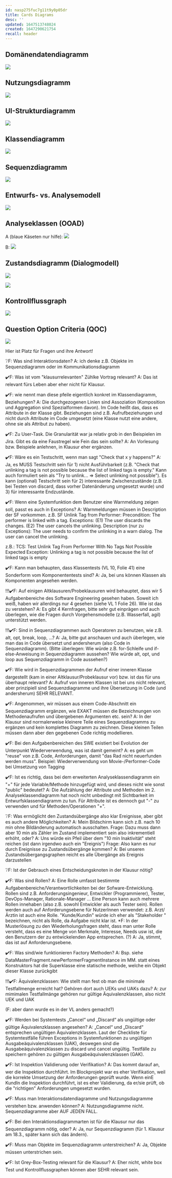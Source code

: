 ```yaml
---
id: nasp275fuc7g11t9y0p05dr
title: Cards Diagrams
desc: ''
updated: 1647513748024
created: 1647290621754
recall: header
---
```


## Domänendatendiagramm

![](/assets/images/2022-03-14-21-44-42.png)

## Nutzungsdiagramm

![](/assets/images/2022-03-14-21-46-41.png)

## UI-Strukturdiagramm

![](/assets/images/2022-03-14-21-47-18.png)

## Klassendiagramm

![](/assets/images/2022-03-14-21-54-18.png)

## Sequenzdiagramm

![](/assets/images/2022-03-14-22-00-50.png)

## Entwurfs- vs. Analysemodell

![](/assets/images/2022-03-14-22-01-57.png)

## Analyseklassen (OOAD)

A (blaue Käseten nur hilfe):
![](/assets/images/2022-03-14-22-21-15.png)

B:
![](/assets/images/2022-03-14-22-22-20.png)

## Zustandsdiagramm (Dialogmodell)

![](/assets/images/2022-03-14-22-15-52.png)

![](/assets/images/2022-03-15-11-32-46.png)

## Kontrollflussgraph

![](/assets/images/2022-03-14-22-19-05.png)

## Question Option Criteria (QOC)

![](/assets/images/2022-03-15-15-43-46.png)


Hier ist Platz für Fragen und ihre Antwort!

❔F: Was sind Interaktionsdaten?
A: ich denke z.B. Objekte im Sequenzdiagramm oder im Kommunikationsdiagramm

✔️F: Was ist vom "klausurrelevanten" Zühlke Vortrag relevant?
A: Das ist relevant fürs Leben aber eher nicht für Klausur.

✔️F: wie nennt man diese pfeile eigentlich konkret im Klassendiagramm, Beziehungen?
A: Die durchgezogenen Linien sind Assoziation (Komposition und Aggregation sind Spezialformen davon). Im Code heißt das, dass es Attribute in der Klasse gibt.
Beziehungen sind z.B. Aufrufbeziehungen und nicht durch Attribute im Code umgesetzt (eine Klasse nutzt eine andere, ohne sie als Attribut zu haben).

✔️F: Zu User-Task. Die Granularität war ja relativ grob in den Beispielen im Jira. Gibt es da eine Faustregel wie Fein das sein sollte?
A: An Vorlesung bzw. Beispiele anlehnen, in Klausur eher ergänzen.

✔️F: Wäre es ein Testschritt, wenn man sagt "Check that x y happens?"
A: Ja, es MUSS Testschritt sein für 1) nicht Ausführbarkeit (z.B. "Check that unlinking a tag is not possible because the list of linked tags is empty." Kann auch formuliert sein als "Try to unlink... => Select unlinking not possible"). Es kann (optional) Testschritt sein für 2) interessante Zwischenzustände (z.B. bei Testen von discard, dass vorher Datenänderung umgesetzt wurde) und 3) für interessante Endzustände.

✔️F: Wenn eine Systemfunktion dem Benutzer eine Warnmeldung zeigen soll, passt es auch in Exceptions?
A: Warnmeldungen müssen in Description der SF vorkommen. 
z.B. SF Unlink Tag from Performer:
    Precondition: The performer is linked with a tag.
    Exceptions:  (E1) The user discards the changes. (E2) The user cancels the unlinking.
    Description (nur zu Exceptions): The user needs to confirm the unlinking in a warn dialog. The user can cancel the unlinking.
    
z.B.: TCS: Test Unlink Tag From Performer With No Tags Not Possible
    Expected Exception: Unlinking a tag is not possible because the list of linked tags is empty                                  

✔️F: Kann man behaupten, dass Klassentests (VL 10, Folie 41) eine Sonderform vom Komponententests sind?
A: Ja, bei uns können Klassen als Komponenten angesehen werden.

!!!✔️F: Auf einigen Altklausuren/Probeklausuren wird behauptet, dass wir 5 Aufgabenbereiche des Software Engineering gesehen haben. Soweit ich weiß, haben wir allerdings nur 4 gesehen (siehe VL 1 Folie 26). Wie ist das zu verstehen?
A: Es gibt 4 Kernfragen, bitte sehr gut einprägen und auch überlegen, wie die Fragen durch Vorgehensmodelle (z.B. Wasserfall, agil) unterstützt werden.

!!!✔️F: Sind in Sequenzdiagrammen auch Operatoren zu benutzen, wie z.B. alt, opt, break, loop, …?
A: Ja, bitte gut anschauen und auch überlegen, wie man das in Code übersetzt und andersherum (also Code in Sequenzdiagramm). (Bitte überlegen: Wie würde z.B. for-Schleife und if-else-Anweisung in Sequenzdiagramm aussehen? Wie würde alt, opt, und loop aus Sequenzdiagramm in Code aussehen?)

✔️F: Wie wird in Sequenzdiagrammen der Aufruf einer inneren Klasse dargestellt (kam in einer Altklausur/Probeklausur vor) bzw. ist das für uns überhaupt relevant? 
A: Aufruf von inneren Klassen ist bei uns nicht relevant, aber prinzipiell sind Sequenzdiagramme und ihre Übersetzung in Code (und andersherum) SEHR RELEVANT.

✔️F: Angenommen, wir müssen aus einem Code-Abschnitt ein Sequenzdiagramm ergänzen, wie EXAKT müssen die Bezeichnungen von Methodenaufrufen und übergebenen Argumenten etc. sein? 
A: In der Klausur sind normalerweise kleinere Teile eines Sequenzdiagramms zu ergänzen und kein komplettes Diagramm zu zeichnen. Diese kleinen Teilen müssen dann aber den gegebenen Code richtig modellieren.

✔️F: Bei den Aufgabenbereichen des SWE existiert bei Evolution der Unterpunkt Wiederverwendung, was ist damit gemeint?
A: es geht um "reuse" von z.B. Code, Anforderungen, damit "das Rad nicht neuerfunden werden muss". Beispiel: Wiederverwendung von Movie-/Performer-Code bei Umsetzung von Tagging

✔️F: Ist es richtig, dass bei dem erweiterten Analyseklassendiagramm ein "+" für jede Variable/Methode hinzugefügt wird, und dieses nicht wie sonst "public" bedeutet?
A: Die Aufzählung der Attribute und Methoden im 2. Analyseklassendiagramm hat noch nicht unbedingt mit Sichtbarkeit im Entwurfsklassendiagramm zu tun. Für Attribute ist es dennoch gut "-" zu verwenden und für Methoden/Operationen "+".


❔F: Was ermöglicht den Zustandsübergänge also klar Ereignisse, aber gibt es auch andere Möglichkeiten?
A: Mein Bildschirm kann sich z.B. nach 10 min ohne Bildänderung automatisch ausschalten.
Frage: Dazu muss dann aber 10 min als Zähler im Zustand implementiert sein also inkrementiell erhöht, oder?
A: Uns würde ein Pfeil über dem "10 min Inaktivität" steht reichen (ist dann irgendwo auch ein "Ereignis")
Frage: Also kann es nur durch Ereignisse zu Zustandsübergänge kommen?
A: Bei unseren Zustandsübergangsgraphen reicht es alle Übergänge als Ereignis darzustellen

❔F: Ist der Gebrauch eines Entscheidungsknoten in der Klausur nötig?

✔️F: Was sind Rollen?
A: Eine Rolle umfasst bestimmte Aufgabenbereiche/Verantwortlichkeiten bei der Sofware-Entwicklung. Rollen sind z.B. Anforderungsingenieur, Entwickler (Programmierer), Tester, DevOps-Manager, Rationale-Manager ... Eine Person kann auch mehrere Rollen innehaben (also z.B. sowohl Entwickler als auch Tester sein).
Rollen werden auch auf Anforderungsebene für NutzerInnen verwendet: z.B. Arzt/Ärztin ist auch eine Rolle.
"Kunde/Kundin" würde ich eher als "Stakeholder " bezeichnen, nicht als Rolle, da Aufgabe nicht klar ist.
*F: In der Musterlösung zu den Wiederholungsfragen steht, dass man unter Rolle versteht, dass es eine Menge von Merkmale, Interesse, Needs usw ist, die den Benutzern der zu entwickelenden App entsprechen. (?)
A: Ja, stimmt, das ist auf Anforderungsebene.

✔️F: Was sind/wie funktionieren Factory Methoden?
A: Bsp. siehe DataMasterFragment.newPerformerFragmentInstance im MM.
statt eines Konstruktors hat die Superklasse eine statische methode, welche ein Objekt dieser Klasse zurückgibt

!!!✔️F: Äquivalenzklassen: Wie stellt man fest ob man die minimale Testfallmenge erreicht hat? Gehören dort auch UEKs und UAKs dazu?
A: zur mimimalen Testfallmänge gehören nur gültige Äquivalenzklassen, also nicht UEK und UAK  

(F: aber dann wurde es in der VL anders gemacht?)

✔️F: Werden bei Systemtests „Cancel“ und „Discard“ als ungültige oder gültige Äquivalenzklassen angesehen?
A: „Cancel“ und „Discard“ entsprechen ungültigen Äquivalenzklassen. Laut der Checkliste für Systemtestfälle führen Exceptions in Systemfunktionen zu ungültigen Ausgabeäquivalenzklassen (UAK), deswegen sind die Ausgabeäquivalenzklassen zu discard und cancel ungültig. Testfälle zu speichern gehören zu gültigen Ausgabeäquivalenzklassen (GAK).

✔️F: Ist Inspektion Validierung oder Verifikation?
A: Das kommt darauf an, wer die Inspektion durchführt. Im Blockprojekt war es eher Verifikation, weil die korrekte Umsetzung der Anforderungen geprüft wurde. Wenn einE KundIn die Inspektion durchführt, ist es eher Validierung, da er/sie prüft, ob die "richtigen" Anforderungen umgesetzt wurden.

✔️F: Muss man Interaktionsdatendiagramme und Nutzungsdiagramme verstehen bzw. anwenden können?
A: Nutzungsdiagramme nicht. Sequenzdiagramme aber AUF JEDEN FALL.

✔️F: Bei den Interaktionsdiagrammarten ist für die Klausur nur das Sequenzdiagramm nötig, oder? 
A: Ja, nur Sequenzdiagramm (für 1. Klausur am 18.3., später kann sich das ändern).

✔️F: Muss man Objekte im Sequenzdiagramm unterstreichen?
A: Ja, Objekte müssen unterstrichen sein.

✔️F: Ist Grey-Box-Testing relevant für die Klausur?
A: Eher nicht, white box Test und Kontrollflussgraphen können aber SEHR relevant sein.